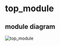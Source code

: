 # top_module

## module diagram

![top_module](https://github.com/KaihaoYuHW/Verilog_a_simple_Frequency_counter/blob/main/doc/top_module.png)
